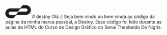 <img src="imagem/Ativo 1@4x.png" width="80">
# destny
Olá :)
Seja bem vindo ou bem vinda ao código da página da minha marca pessoal, a Destny.
Esse código foi feito durante as aulas de HTML do Curso de Design Gráfico do Senai Theobaldo De Nigris.
